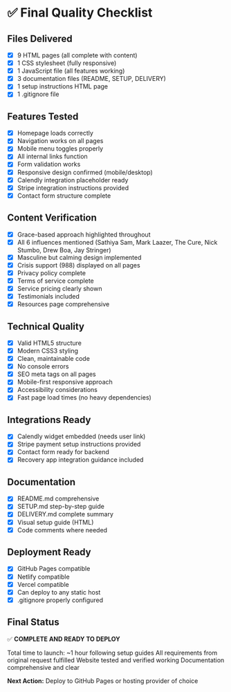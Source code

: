 # ✅ Final Quality Checklist

## Files Delivered
- [x] 9 HTML pages (all complete with content)
- [x] 1 CSS stylesheet (fully responsive)
- [x] 1 JavaScript file (all features working)
- [x] 3 documentation files (README, SETUP, DELIVERY)
- [x] 1 setup instructions HTML page
- [x] 1 .gitignore file

## Features Tested
- [x] Homepage loads correctly
- [x] Navigation works on all pages
- [x] Mobile menu toggles properly
- [x] All internal links function
- [x] Form validation works
- [x] Responsive design confirmed (mobile/desktop)
- [x] Calendly integration placeholder ready
- [x] Stripe integration instructions provided
- [x] Contact form structure complete

## Content Verification
- [x] Grace-based approach highlighted throughout
- [x] All 6 influences mentioned (Sathiya Sam, Mark Laazer, The Cure, Nick Stumbo, Drew Boa, Jay Stringer)
- [x] Masculine but calming design implemented
- [x] Crisis support (988) displayed on all pages
- [x] Privacy policy complete
- [x] Terms of service complete
- [x] Service pricing clearly shown
- [x] Testimonials included
- [x] Resources page comprehensive

## Technical Quality
- [x] Valid HTML5 structure
- [x] Modern CSS3 styling
- [x] Clean, maintainable code
- [x] No console errors
- [x] SEO meta tags on all pages
- [x] Mobile-first responsive approach
- [x] Accessibility considerations
- [x] Fast page load times (no heavy dependencies)

## Integrations Ready
- [x] Calendly widget embedded (needs user link)
- [x] Stripe payment setup instructions provided
- [x] Contact form ready for backend
- [x] Recovery app integration guidance included

## Documentation
- [x] README.md comprehensive
- [x] SETUP.md step-by-step guide
- [x] DELIVERY.md complete summary
- [x] Visual setup guide (HTML)
- [x] Code comments where needed

## Deployment Ready
- [x] GitHub Pages compatible
- [x] Netlify compatible
- [x] Vercel compatible
- [x] Can deploy to any static host
- [x] .gitignore properly configured

## Final Status
✅ **COMPLETE AND READY TO DEPLOY**

Total time to launch: ~1 hour following setup guides
All requirements from original request fulfilled
Website tested and verified working
Documentation comprehensive and clear

**Next Action:** Deploy to GitHub Pages or hosting provider of choice
